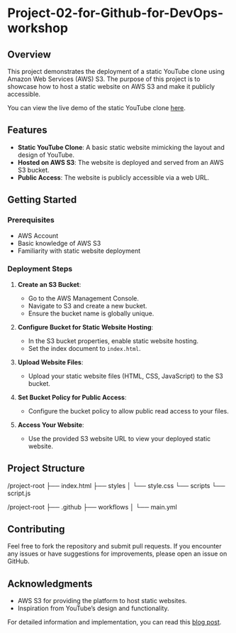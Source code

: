# Project-02-for-Github-for-DevOps-workshop

## Overview

This project demonstrates the deployment of a static YouTube clone using Amazon Web Services (AWS) S3. The purpose of this project is to showcase how to host a static website on AWS S3 and make it publicly accessible.

You can view the live demo of the static YouTube clone [here](http://youtube-clone12.s3-website-us-east-1.amazonaws.com/).

## Features

- **Static YouTube Clone**: A basic static website mimicking the layout and design of YouTube.
- **Hosted on AWS S3**: The website is deployed and served from an AWS S3 bucket.
- **Public Access**: The website is publicly accessible via a web URL.

## Getting Started

### Prerequisites

- AWS Account
- Basic knowledge of AWS S3
- Familiarity with static website deployment

### Deployment Steps

1. **Create an S3 Bucket**:
   - Go to the AWS Management Console.
   - Navigate to S3 and create a new bucket.
   - Ensure the bucket name is globally unique.

2. **Configure Bucket for Static Website Hosting**:
   - In the S3 bucket properties, enable static website hosting.
   - Set the index document to `index.html`.

3. **Upload Website Files**:
   - Upload your static website files (HTML, CSS, JavaScript) to the S3 bucket.

4. **Set Bucket Policy for Public Access**:
   - Configure the bucket policy to allow public read access to your files.

5. **Access Your Website**:
   - Use the provided S3 website URL to view your deployed static website.

## Project Structure
/project-root ├── index.html ├── styles │ └── style.css └── scripts └── script.js


/project-root ├── .github ├── workflows │ └── main.yml 

## Contributing

Feel free to fork the repository and submit pull requests. If you encounter any issues or have suggestions for improvements, please open an issue on GitHub.

## Acknowledgments

- AWS S3 for providing the platform to host static websites.
- Inspiration from YouTube’s design and functionality.

For detailed information and implementation, you can read this [blog post](https://amitabhdevops.hashnode.dev/github-for-devops).
